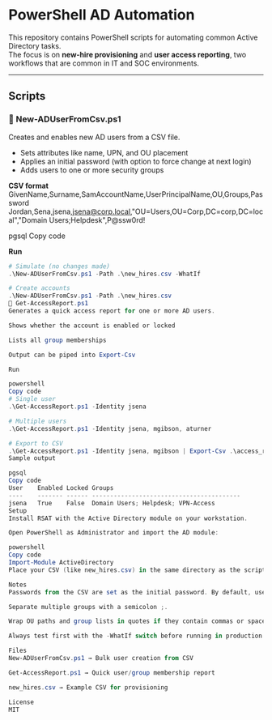 # PowerShell AD Automation

This repository contains PowerShell scripts for automating common Active Directory tasks.  
The focus is on **new-hire provisioning** and **user access reporting**, two workflows that are common in IT and SOC environments.

---

## Scripts

### 🔹 New-ADUserFromCsv.ps1
Creates and enables new AD users from a CSV file.  
- Sets attributes like name, UPN, and OU placement  
- Applies an initial password (with option to force change at next login)  
- Adds users to one or more security groups  

**CSV format**
GivenName,Surname,SamAccountName,UserPrincipalName,OU,Groups,Password
Jordan,Sena,jsena,jsena@corp.local,"OU=Users,OU=Corp,DC=corp,DC=local","Domain Users;Helpdesk",P@ssw0rd!

pgsql
Copy code

**Run**
```powershell
# Simulate (no changes made)
.\New-ADUserFromCsv.ps1 -Path .\new_hires.csv -WhatIf

# Create accounts
.\New-ADUserFromCsv.ps1 -Path .\new_hires.csv
🔹 Get-AccessReport.ps1
Generates a quick access report for one or more AD users.

Shows whether the account is enabled or locked

Lists all group memberships

Output can be piped into Export-Csv

Run

powershell
Copy code
# Single user
.\Get-AccessReport.ps1 -Identity jsena

# Multiple users
.\Get-AccessReport.ps1 -Identity jsena, mgibson, aturner

# Export to CSV
.\Get-AccessReport.ps1 -Identity jsena, mgibson | Export-Csv .\access_report.csv -NoTypeInformation
Sample output

pgsql
Copy code
User    Enabled Locked Groups
----    ------- ------ -----------------------------------------
jsena   True    False  Domain Users; Helpdesk; VPN-Access
Setup
Install RSAT with the Active Directory module on your workstation.

Open PowerShell as Administrator and import the AD module:

powershell
Copy code
Import-Module ActiveDirectory
Place your CSV (like new_hires.csv) in the same directory as the script or specify a full path.

Notes
Passwords from the CSV are set as the initial password. By default, users are flagged to change it at first login.

Separate multiple groups with a semicolon ;.

Wrap OU paths and group lists in quotes if they contain commas or spaces.

Always test first with the -WhatIf switch before running in production.

Files
New-ADUserFromCsv.ps1 → Bulk user creation from CSV

Get-AccessReport.ps1 → Quick user/group membership report

new_hires.csv → Example CSV for provisioning

License
MIT
